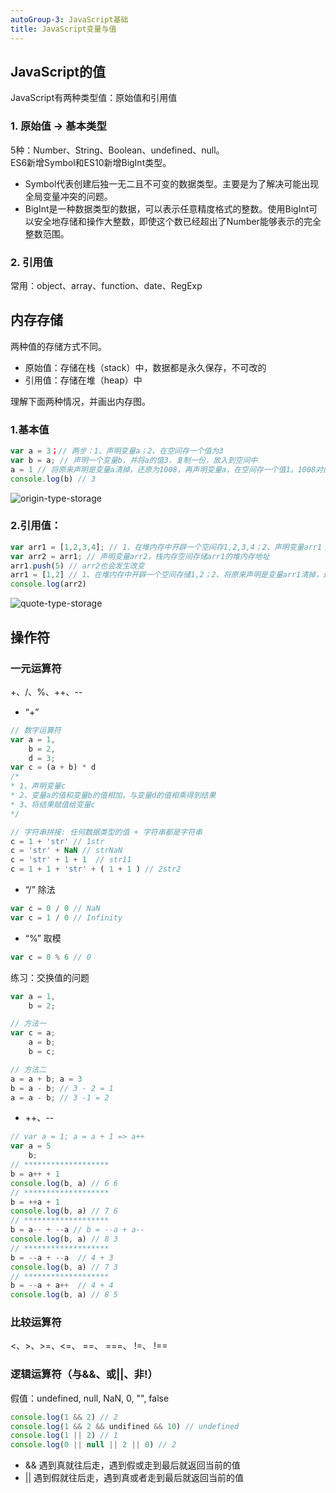 ```yaml
---
autoGroup-3: JavaScript基础
title: JavaScript变量与值
---
```


## JavaScript的值
JavaScript有两种类型值：原始值和引用值

### 1. 原始值 -> 基本类型
5种：Number、String、Boolean、undefined、null。  
ES6新增Symbol和ES10新增BigInt类型。   
- Symbol代表创建后独一无二且不可变的数据类型。主要是为了解决可能出现全局变量冲突的问题。  
- BigInt是一种数据类型的数据，可以表示任意精度格式的整数。使用BigInt可以安全地存储和操作大整数，即使这个数已经超出了Number能够表示的完全整数范围。


### 2. 引用值
常用：object、array、function、date、RegExp


## 内存存储
两种值的存储方式不同。
- 原始值：存储在栈（stack）中，数据都是永久保存，不可改的
- 引用值：存储在堆（heap）中  


理解下面两种情况，并画出内存图。
### 1.基本值

 ```js
 var a = 3；// 两步：1、声明变量a；2、在空间存一个值为3
 var b = a; // 声明一个变量b，并将a的值3，复制一份，放入到空间中
 a = 1 // 将原来声明是变量a清掉，还原为1008，再声明变量a，在空间存一个值1。1008对应空间中的值是不会清除的，再次使用只会覆盖
 console.log(b) // 3
 ```
 <img :src="$withBase('/basicFrontEnd/JavaScript/origin-type-storage.png')" alt="origin-type-storage"> 



### 2.引用值：
```js
var arr1 = [1,2,3,4]; // 1、在堆内存中开辟一个空间存1,2,3,4；2、声明变量arr1；3、arr1栈内存空间存储堆内存地址
var arr2 = arr1; // 声明变量arr2，栈内存空间存储arr1的堆内存地址
arr1.push(5) // arr2也会发生改变
arr1 = [1,2] // 1、在堆内存中开辟一个空间存储1,2；2、将原来声明是变量arr1清掉，还原为1008并断开堆内存的指向，再声明变量arr1；3、arr1栈内存空间存储堆内存地址
console.log(arr2)
```
 <img :src="$withBase('/basicFrontEnd/JavaScript/quote-type-storage.png')" alt="quote-type-storage"> 

## 操作符

### 一元运算符
+、/、%、++、--
- “+” 
```js
// 数字运算符
var a = 1,
    b = 2,
    d = 3;
var c = (a + b) * d
/*
* 1、声明变量c
* 2、变量a的值和变量b的值相加，与变量d的值相乘得到结果
* 3、将结果赋值给变量c
*/

// 字符串拼接: 任何数据类型的值 + 字符串都是字符串
c = 1 + 'str' // 1str
c = 'str' + NaN // strNaN
c = 'str' + 1 + 1  // str11
c = 1 + 1 + 'str' + ( 1 + 1 ) // 2str2
```

- “/” 除法
```js
var c = 0 / 0 // NaN
var c = 1 / 0 // Infinity
```

- “%” 取模
```js
var c = 0 % 6 // 0
```

练习：交换值的问题
```js
var a = 1,
    b = 2;

// 方法一
var c = a;
    a = b;
    b = c;

// 方法二
a = a + b; a = 3
b = a - b; // 3 - 2 = 1
a = a - b; // 3 -1 = 2
```

- ++、--
```js
// var a = 1; a = a + 1 => a++
var a = 5
    b;
// *******************
b = a++ + 1 
console.log(b, a) // 6 6
// *******************
b = ++a + 1 
console.log(b, a) // 7 6 
// *******************
b = a-- + --a // b = --a + a--
console.log(b, a) // 8 3
// *******************
b = --a + --a  // 4 + 3
console.log(b, a) // 7 3
// *******************
b = --a + a++  // 4 + 4
console.log(b, a) // 8 5 
```

### 比较运算符
<、>、>=、<=、 ==、 ===、 !=、 !==


### 逻辑运算符（与&&、或||、非!）
假值：undefined, null, NaN, 0, "", false

```js
console.log(1 && 2) // 2
console.log(1 && 2 && undifined && 10) // undefined
console.log(1 || 2) // 1
console.log(0 || null || 2 || 0) // 2
```
- &&
遇到真就往后走，遇到假或走到最后就返回当前的值
- ||
遇到假就往后走，遇到真或者走到最后就返回当前的值
